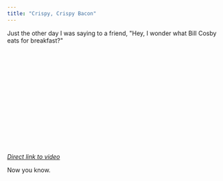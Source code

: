 ```yaml
---
title: "Crispy, Crispy Bacon"
---
```

<p>Just the other day I was saying to a friend, "Hey, I wonder what Bill Cosby eats for breakfast?"</p>
<p><object width="400" height="225"><param name="allowfullscreen" value="true" /><param name="allowscriptaccess" value="always" /><param name="movie" value="https://vimeo.com/moogaloop.swf?clip_id=11111910&amp;server=vimeo.com&amp;show_title=1&amp;show_byline=0&amp;show_portrait=0&amp;color=00ADEF&amp;fullscreen=1" /><embed src="https://vimeo.com/moogaloop.swf?clip_id=11111910&amp;server=vimeo.com&amp;show_title=1&amp;show_byline=0&amp;show_portrait=0&amp;color=00ADEF&amp;fullscreen=1" type="application/x-shockwave-flash" allowfullscreen="true" allowscriptaccess="always" width="400" height="225"></embed></object></p>
<p><em><a href="https://vimeo.com/11111910">Direct link to video</a></em></p>
<p>Now you know.</p>

